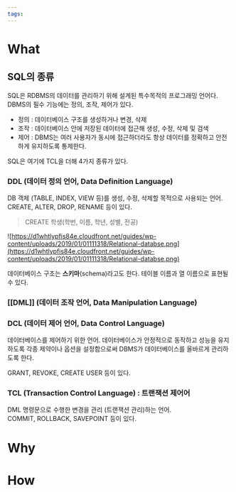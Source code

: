 ```yaml
---
tags:
---
```



# What
## SQL의 종류
SQL은 RDBMS의 데이터를 관리하기 위해 설계된 특수목적의 프로그래밍 언어다. DBMS의 필수 기능에는 정의, 조작, 제어가 있다.

- 정의 : 데이터베이스 구조를 생성하거나 변경, 삭제
- 조작 : 데이터베이스 안에 저장된 데이터에 접근해 생성, 수정, 삭제 및 검색
- 제어 : DBMS는 여러 사용자가 동시에 접근하더라도 항상 데이터를 정확하고 안전하게 유지하도록 통제한다.

SQL은 여기에 TCL을 더해 4가지 종류가 있다.
### DDL (데이터 정의 언어, Data Definition Language)

DB 객체 (TABLE, INDEX, VIEW 등)를 생성, 수정, 삭제할 목적으로 사용되는 언어. CREATE, ALTER, DROP, RENAME 등이 있다.

> CREATE 학생(학번, 이름, 학년, 성별, 전공)

![https://d1whtlypfis84e.cloudfront.net/guides/wp-content/uploads/2019/01/01111318/Relational-databse.png](https://d1whtlypfis84e.cloudfront.net/guides/wp-content/uploads/2019/01/01111318/Relational-databse.png)

데이터베이스 구조는 **스키마**(schema)라고도 한다. 테이블 이름과 열 이름으로 표현될 수 있다.

### [[DML]] (데이터 조작 언어, Data Manipulation Language)

### DCL (데이터 제어 언어, Data Control Language)

데이터베이스를 제어하기 위한 언어. 데이터베이스가 안정적으로 동작하고 성능을 유지하도록 각종 제약이나 옵션을 설정함으로써 DBMS가 데이터베이스를 올바르게 관리하도록 한다.

GRANT, REVOKE, CREATE USER 등이 있다.

### TCL (Transaction Control Language) : 트랜잭션 제어어

DML 명령문으로 수행한 변경을 관리 (트랜잭션 관리)하는 언어.  
COMMIT, ROLLBACK, SAVEPOINT 등이 있다.

# Why


# How